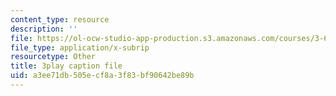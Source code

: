 ```yaml
---
content_type: resource
description: ''
file: https://ol-ocw-studio-app-production.s3.amazonaws.com/courses/3-60-symmetry-structure-and-tensor-properties-of-materials-fall-2005/a3ee71db505ecf8a3f83bf90642be89b_Bd4Q4Dl4brc.srt
file_type: application/x-subrip
resourcetype: Other
title: 3play caption file
uid: a3ee71db-505e-cf8a-3f83-bf90642be89b
---
```

